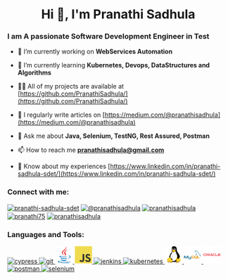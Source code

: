 <h1 align="center">Hi 👋, I'm Pranathi Sadhula</h1>
<h3 align="left">I am A passionate Software Development Engineer in Test</h3>

- 🔭 I’m currently working on **WebServices Automation**

- 🌱 I’m currently learning **Kubernetes, Devops, DataStructures and Algorithms**

- 👨‍💻 All of my projects are available at [https://github.com/PranathiSadhula/](https://github.com/PranathiSadhula/)

- 📝 I regularly write articles on [https://medium.com/@pranathisadhula](https://medium.com/@pranathisadhula)

- 💬 Ask me about **Java, Selenium, TestNG, Rest Assured, Postman**

- 📫 How to reach me **pranathisadhula@gmail.com**

- 📄 Know about my experiences [https://www.linkedin.com/in/pranathi-sadhula-sdet/](https://www.linkedin.com/in/pranathi-sadhula-sdet/)

<h3 align="left">Connect with me:</h3>
<p align="left">
<a href="https://linkedin.com/in/pranathi-sadhula-sdet" target="blank"><img align="center" src="https://raw.githubusercontent.com/rahuldkjain/github-profile-readme-generator/master/src/images/icons/Social/linked-in-alt.svg" alt="pranathi-sadhula-sdet" height="30" width="40" /></a>
<a href="https://medium.com/@pranathisadhula" target="blank"><img align="center" src="https://raw.githubusercontent.com/rahuldkjain/github-profile-readme-generator/master/src/images/icons/Social/medium.svg" alt="@pranathisadhula" height="30" width="40" /></a>
<a href="https://www.hackerrank.com/pranathisadhula" target="blank"><img align="center" src="https://raw.githubusercontent.com/rahuldkjain/github-profile-readme-generator/master/src/images/icons/Social/hackerrank.svg" alt="pranathisadhula" height="30" width="40" /></a>
<a href="https://www.leetcode.com/pranathi75" target="blank"><img align="center" src="https://raw.githubusercontent.com/rahuldkjain/github-profile-readme-generator/master/src/images/icons/Social/leet-code.svg" alt="pranathi75" height="30" width="40" /></a>
<a href="https://auth.geeksforgeeks.org/user/pranathisadhula" target="blank"><img align="center" src="https://raw.githubusercontent.com/rahuldkjain/github-profile-readme-generator/master/src/images/icons/Social/geeks-for-geeks.svg" alt="pranathisadhula" height="30" width="40" /></a>
</p>

<h3 align="left">Languages and Tools:</h3>
<p align="left"> <a href="https://www.cypress.io" target="_blank" rel="noreferrer"> <img src="https://raw.githubusercontent.com/simple-icons/simple-icons/6e46ec1fc23b60c8fd0d2f2ff46db82e16dbd75f/icons/cypress.svg" alt="cypress" width="40" height="40"/> </a> <a href="https://git-scm.com/" target="_blank" rel="noreferrer"> <img src="https://www.vectorlogo.zone/logos/git-scm/git-scm-icon.svg" alt="git" width="40" height="40"/> </a> <a href="https://www.java.com" target="_blank" rel="noreferrer"> <img src="https://raw.githubusercontent.com/devicons/devicon/master/icons/java/java-original.svg" alt="java" width="40" height="40"/> </a> <a href="https://developer.mozilla.org/en-US/docs/Web/JavaScript" target="_blank" rel="noreferrer"> <img src="https://raw.githubusercontent.com/devicons/devicon/master/icons/javascript/javascript-original.svg" alt="javascript" width="40" height="40"/> </a> <a href="https://www.jenkins.io" target="_blank" rel="noreferrer"> <img src="https://www.vectorlogo.zone/logos/jenkins/jenkins-icon.svg" alt="jenkins" width="40" height="40"/> </a> <a href="https://kubernetes.io" target="_blank" rel="noreferrer"> <img src="https://www.vectorlogo.zone/logos/kubernetes/kubernetes-icon.svg" alt="kubernetes" width="40" height="40"/> </a> <a href="https://www.linux.org/" target="_blank" rel="noreferrer"> <img src="https://raw.githubusercontent.com/devicons/devicon/master/icons/linux/linux-original.svg" alt="linux" width="40" height="40"/> </a> <a href="https://www.mysql.com/" target="_blank" rel="noreferrer"> <img src="https://raw.githubusercontent.com/devicons/devicon/master/icons/mysql/mysql-original-wordmark.svg" alt="mysql" width="40" height="40"/> </a> <a href="https://www.oracle.com/" target="_blank" rel="noreferrer"> <img src="https://raw.githubusercontent.com/devicons/devicon/master/icons/oracle/oracle-original.svg" alt="oracle" width="40" height="40"/> </a> <a href="https://postman.com" target="_blank" rel="noreferrer"> <img src="https://www.vectorlogo.zone/logos/getpostman/getpostman-icon.svg" alt="postman" width="40" height="40"/> </a> <a href="https://www.selenium.dev" target="_blank" rel="noreferrer"> <img src="https://raw.githubusercontent.com/detain/svg-logos/780f25886640cef088af994181646db2f6b1a3f8/svg/selenium-logo.svg" alt="selenium" width="40" height="40"/> </a> </p>

